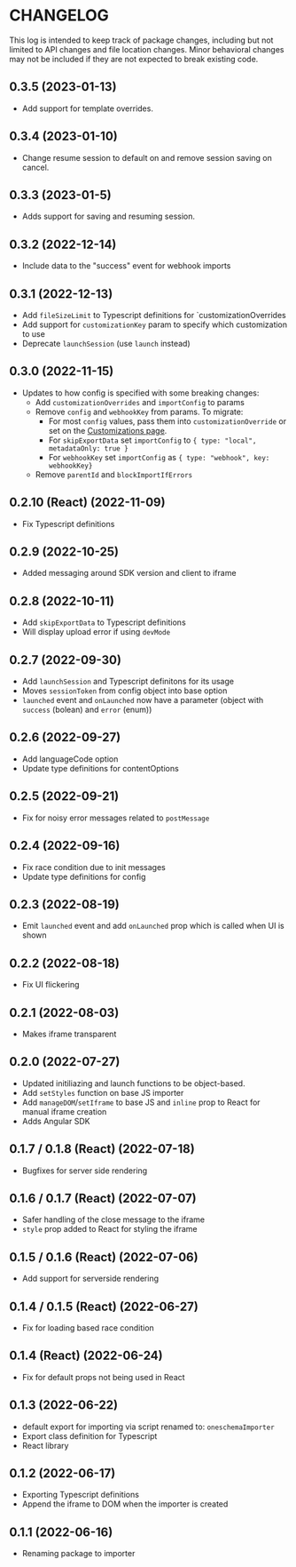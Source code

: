 # CHANGELOG

This log is intended to keep track of package changes, including
but not limited to API changes and file location changes. Minor behavioral
changes may not be included if they are not expected to break existing code.

## 0.3.5 (2023-01-13)

- Add support for template overrides.

## 0.3.4 (2023-01-10)

- Change resume session to default on and remove session saving on cancel.

## 0.3.3 (2023-01-5)

- Adds support for saving and resuming session.

## 0.3.2 (2022-12-14)

- Include data to the "success" event for webhook imports

## 0.3.1 (2022-12-13)

- Add `fileSizeLimit` to Typescript definitions for `customizationOverrides
- Add support for `customizationKey` param to specify which customization to use
- Deprecate `launchSession` (use `launch` instead)

## 0.3.0 (2022-11-15)

- Updates to how config is specified with some breaking changes:
  - Add `customizationOverrides` and `importConfig` to params
  - Remove `config` and `webhookKey` from params. To migrate:
    - For most `config` values, pass them into `customizationOverride` or set on the [Customizations page](https://app.oneschema.co/customizations).
    - For `skipExportData` set `importConfig` to `{ type: "local", metadataOnly: true }`
    - For `webhookKey` set `importConfig` as `{ type: "webhook", key: webhookKey}`
  - Remove `parentId` and `blockImportIfErrors`

## 0.2.10 (React) (2022-11-09)

- Fix Typescript definitions

## 0.2.9 (2022-10-25)

- Added messaging around SDK version and client to iframe

## 0.2.8 (2022-10-11)

- Add `skipExportData` to Typescript definitions
- Will display upload error if using `devMode`

## 0.2.7 (2022-09-30)

- Add `launchSession` and Typescript definitons for its usage
- Moves `sessionToken` from config object into base option
- `launched` event and `onLaunched` now have a parameter (object with `success` (bolean) and `error` (enum))

## 0.2.6 (2022-09-27)

- Add languageCode option
- Update type definitions for contentOptions

## 0.2.5 (2022-09-21)

- Fix for noisy error messages related to `postMessage`

## 0.2.4 (2022-09-16)

- Fix race condition due to init messages
- Update type definitions for config

## 0.2.3 (2022-08-19)

- Emit `launched` event and add `onLaunched` prop which is called when UI is shown

## 0.2.2 (2022-08-18)

- Fix UI flickering

## 0.2.1 (2022-08-03)

- Makes iframe transparent

## 0.2.0 (2022-07-27)

- Updated initiliazing and launch functions to be object-based.
- Add `setStyles` function on base JS importer
- Add `manageDOM`/`setIframe` to base JS and `inline` prop to React for manual iframe creation
- Adds Angular SDK

## 0.1.7 / 0.1.8 (React) (2022-07-18)

- Bugfixes for server side rendering

## 0.1.6 / 0.1.7 (React) (2022-07-07)

- Safer handling of the close message to the iframe
- `style` prop added to React for styling the iframe

## 0.1.5 / 0.1.6 (React) (2022-07-06)

- Add support for serverside rendering

## 0.1.4 / 0.1.5 (React) (2022-06-27)

- Fix for loading based race condition

## 0.1.4 (React) (2022-06-24)

- Fix for default props not being used in React

## 0.1.3 (2022-06-22)

- default export for importing via script renamed to: `oneschemaImporter`
- Export class definition for Typescript
- React library

## 0.1.2 (2022-06-17)

- Exporting Typescript definitions
- Append the iframe to DOM when the importer is created

## 0.1.1 (2022-06-16)

- Renaming package to importer
